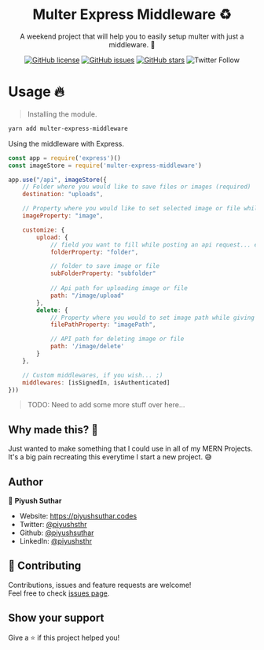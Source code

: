 <h1 align="center">Multer Express Middleware ♻ </h1>
<p align="center">A weekend project that will help you to easily setup multer with just a middleware. 🌈</p>
<p align="center">
  <a href="https://github.com/PiyushSuthar/image-store-middleware"><img alt="GitHub license" src="https://img.shields.io/github/license/PiyushSuthar/image-store-middleware?style=for-the-badge"></a>
  <a href="https://github.com/PiyushSuthar/image-store-middleware/issues"><img alt="GitHub issues" src="https://img.shields.io/github/issues/PiyushSuthar/image-store-middleware?style=for-the-badge"></a>
  <a href="https://github.com/PiyushSuthar/image-store-middleware/stargazers"><img alt="GitHub stars" src="https://img.shields.io/github/stars/PiyushSuthar/image-store-middleware?style=for-the-badge"></a>
  <img alt="Twitter Follow" src="https://img.shields.io/twitter/follow/piyushsthr?color=%2300acee&logo=twitter&style=for-the-badge">
  
</p>

# Usage 🔥

> Installing the module.
```sh
yarn add multer-express-middleware
```

Using the middleware with Express.
```js
const app = require('express')()
const imageStore = require('multer-express-middleware')

app.use("/api", imageStore({
    // Folder where you would like to save files or images (required)
    destination: "uploads",

    // Property where you would like to set selected image or file while uploading form frontend...
    imageProperty: "image", 

    customize: {
        upload: {
            // field you want to fill while posting an api request... ex "imageFolderName"
            folderProperty: "folder",

            // folder to save image or file
            subFolderProperty: "subfolder" 
            
            // Api path for uploading image or file
            path: "/image/upload" 
        },
        delete: {
            // Property where you would to set image path while giving an post request.
            filePathProperty: "imagePath",

            // API path for deleting image or file
            path: '/image/delete'
        }
    },

    // Custom middlewares, if you wish... ;)
    middlewares: [isSignedIn, isAuthenticated] 
}))
```

> TODO: Need to add some more stuff over here...

## Why made this? 🤔
Just wanted to make something that I could use in all of my MERN Projects. It's a big pain recreating this everytime I start a new project. 😅

## Author

👤 **Piyush Suthar**

* Website: https://piyushsuthar.codes
* Twitter: [@piyushsthr](https://twitter.com/piyushsthr)
* Github: [@piyushsuthar](https://github.com/piyushsuthar)
* LinkedIn: [@piyushsthr](https://linkedin.com/in/piyushsthr)

## 🤝 Contributing

Contributions, issues and feature requests are welcome!<br />Feel free to check [issues page](https://github.com/PiyushSuthar/image-store-middleware/issues). 

## Show your support

Give a ⭐️ if this project helped you!
